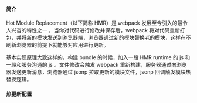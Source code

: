 #### 简介

Hot Module Replacement（以下简称 HMR）是 webpack 发展至今引入的最令人兴奋的特性之一 ，当你对代码进行修改并保存后，webpack 将对代码重新打包，并将新的模块发送到浏览器端，浏览器通过新的模块替换老的模块，这样在不刷新浏览器的前提下就能够对应用进行更新。

基本实现原理大致这样的，构建 bundle 的时候，加入一段 HMR runtime 的 js 和一段和服务沟通的 js 。文件修改会触发 webpack 重新构建，服务器通过向浏览器发送更新消息，浏览器通过 jsonp 拉取更新的模块文件，jsonp 回调触发模块热替换逻辑。

#### 热更新配置

